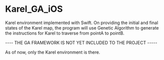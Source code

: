 # Karel_GA_iOS
Karel environment implemented with Swift. On providing the initial and final states of the Karel map, the program will use Genetic Algorithm to generate the instructions for Karel to traverse from pointA to pointB.

---- THE GA FRAMEWORK IS NOT YET INCLUDED TO THE PROJECT -----

As of now, only the Karel environment is there. 
